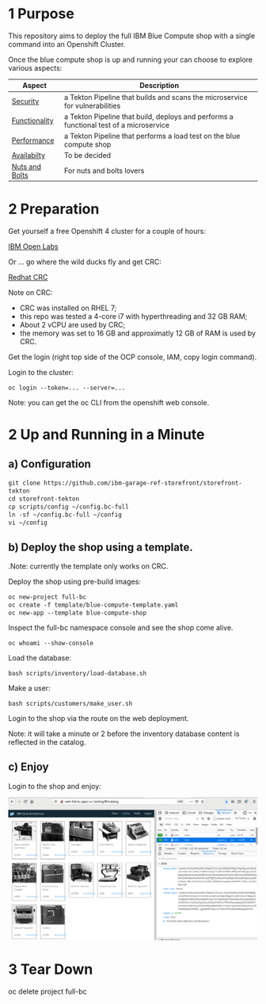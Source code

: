 # 1 Purpose

This repository aims to deploy the full IBM Blue Compute shop with a single command into an Openshift Cluster. 

Once the blue compute shop is up and running your can choose to explore various aspects:

| Aspect | Description |
| --- | --- |
| [Security](aspects/security/README.MD) | a Tekton Pipeline that builds and scans the microservice for vulnerabilities |
| [Functionality](aspects/functionality/README.MD) | a Tekton Pipeline that build, deploys and performs a functional test of a microservice |
| [Performance](aspects/performance/README.MD) | a Tekton Pipeline that performs a load test on the blue compute shop |
| [Availabilty](aspects/availability/README.MD) | To be decided |
| [Nuts and Bolts](aspects/nuts-and-bolts/README.MD) | For nuts and bolts lovers |


# 2 Preparation

Get yourself a free Openshift 4 cluster for a couple of hours:

[IBM Open Labs](https://developer.ibm.com/openlabs/openshift)

Or ... go where the wild ducks fly and get CRC:

[Redhat CRC](https://developers.redhat.com/products/codeready-containers/overview)

Note on CRC:
- CRC was installed on RHEL 7;
- this repo was tested a 4-core i7 with hyperthreading and 32 GB RAM;
- About 2 vCPU are used by CRC;
- the memory was set to 16 GB and approximatly 12 GB of RAM is used by CRC.

Get the login (right top side of the OCP console, IAM, copy login command).

Login to the cluster:

    oc login --token=... --server=...

Note: you can get the oc CLI from the openshift web console.

# 2 Up and Running in a Minute

## a) Configuration

    git clone https://github.com/ibm-garage-ref-storefront/storefront-tekton
    cd storefront-tekton   
    cp scripts/config ~/config.bc-full
    ln -sf ~/config.bc-full ~/config
    vi ~/config

## b) Deploy the shop using a template.

<div class="text-white bg-red mb-2">
  .Note: currently the template only works on CRC.
</div>

Deploy the shop using pre-build images:

    oc new-project full-bc
    oc create -f template/blue-compute-template.yaml 
    oc new-app --template blue-compute-shop

Inspect the full-bc namespace console and see the shop come alive.

    oc whoami --show-console

Load the database:

    bash scripts/inventory/load-database.sh 

Make a user:

    bash scripts/customers/make_user.sh 

Login to the shop via the route on the web deployment.

Note: it will take a minute or 2 before the inventory database content is reflected in the catalog.

## c) Enjoy

Login to the shop and enjoy:

![Enjoy](images/enjoy.png?raw=true "Title")


# 3 Tear Down

   oc delete project full-bc

